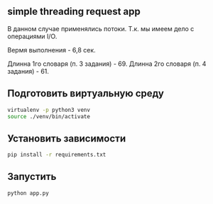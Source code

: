 simple threading request app
-----------------

В данном случае применялись потоки. Т.к. мы имеем дело с операциями I/O.

Вермя выполнения - 6,8 сек.

Длинна 1го словаря (п. 3 задания) - 69.
Длинна 2го словаря (п. 4 задания) - 61.

## Подготовить виртуальную среду
```bash
virtualenv -p python3 venv
source ./venv/bin/activate
```
## Установить зависимости
```bash
pip install -r requirements.txt
```
## Запустить
```bash
python app.py
```
